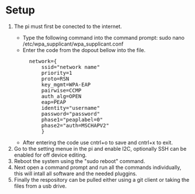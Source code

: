 # Setup
<ol>
<li>The pi must first be conected to the internet.</li>
  <ul>
  <li>Type the following command into the command prompt: sudo nano /etc/wpa_supplicant/wpa_supplicant.conf</li>
  <li>Enter the code from the dopout bellow into the file.</li>
<pre>
  network={
      ssid="network name"
      priority=1
      proto=RSN
      key_mgmt=WPA-EAP
      pairwise=CCMP
      auth_alg=OPEN
      eap=PEAP
      identity="username"
      password="password"
      phase1="peaplabel=0"
      phase2="auth=MSCHAPV2"
      }</pre>
  <li>After entering the code use cntrl+o to save and cntrl+x to exit.</li>
  </ul>
<li>Go to the setting menue in the pi and enable I2C, optionally SSH can be enabled for off device editing.</li>
<li>Reboot the system using the "sudo reboot" command.</li>
<li>Next open a command prompt and run all the commands individually, this will intall all software and the needed pluggins.</li>
<li>Finally the respository can be pulled either using a git client or taking the files from a usb drive.</li>
</ol>
